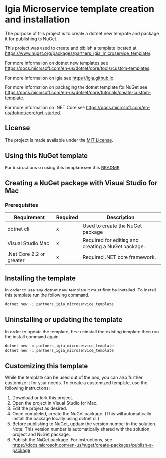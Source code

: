 ﻿# Igia Microservice template creation and installation

The purpose of this project is to create a dotnet new template and package it for publishing to NuGet.  

This project was used to create and piblish a template located at <https://www.nuget.org/packages/partners_igia_microservice_template/>.

For more information on dotnet new templates see <https://docs.microsoft.com/en-us/dotnet/core/tools/custom-templates>.

For more information on igia see <https://igia.github.io>.

For more information on packaging the dotnet template for NuGet see <https://docs.microsoft.com/en-us/dotnet/core/tutorials/create-custom-template>.

For more information on .NET Core see <https://docs.microsoft.com/en-us/dotnet/core/get-started>.

## License

The project is made available under the [MIT License](LICENSE.md).

## Using this NuGet template

For instructions on using this template see this [README](micro_service_template_nuget/content/src/micro_service_template/README.md)

## Creating a NuGet package with Visual Studio for Mac

### Prerequisites

| Requirement              | Required | Description                                        |
| ------------------------ | -------- | -------------------------------------------------- |
| dotnet cli               | x        | Used to create the NuGet package                   |
| Visual Studio Mac        | x        | Required for editing and creating a NuGet package. |
| .Net Core 2.2 or greater | x        | Required .NET core framework.                      |

## Installing the template

In order to use any dotnet new template it must first be installed. To install this template run the following command.

```bash
dotnet new -i partners_igia_microservice_template
```

## Uninstalling or updating the template

In order to update the template, first uninstall the existing template then run the install command again.

```bash
dotnet new -u partners_igia_microservice_template
dotnet new -i partners_igia_microservice_template
```

## Customizing this template

While the template can be used out of the box, you can also further customize it for your needs. To create a customized template, use the following instructions:

1. Download or fork this project.
2. Open the project in Visual Studio for Mac.
3. Edit the project as desired.
4. Once completed, create the NuGet package. (This will automatically install the package locally using dotnet cli)
5. Before publishing to NuGet, update the version number in the solution.  Note: This version number is automatically shared with the solution, project and NuGet package.
6. Publish the NuGet package. For instructions, see <https://docs.microsoft.com/en-us/nuget/create-packages/publish-a-package>